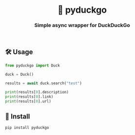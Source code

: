 <div align="center">
  <h1>🦆 pyduckgo</h1>
  <h3>Simple async wrapper for DuckDuckGo</h3>
</div><br>

## 🛠 Usage
```python
from pyduckgo import Duck

duck = Duck()

results = await duck.search("test")

print(results[0].description)
print(results[0].link)
print(results[0].url)
```

## 🚀 Install
```bash
pip install pyduckgo
```
